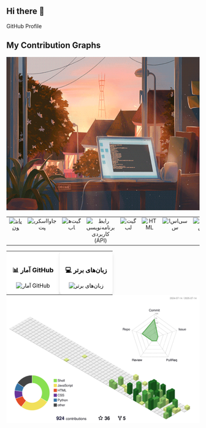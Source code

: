 ## Hi there 👋

<!--
**tinde29/tinde29** is a ✨ _special_ ✨ repository because its `README.md` (this file) appears on your GitHub profile.

Here are some ideas to get you started:

- 🔭 I’m currently working on ...
- 🌱 I’m currently learning ...
- 👯 I’m looking to collaborate on ...
- 🤔 I’m looking for help with ...
- 💬 Ask me about ...
- 📫 How to reach me: ...
- 😄 Pronouns: ...
- ⚡ Fun fact: ...
-->

GitHub Profile
## My Contribution Graphs

<div align="center">
  <img height="400" src="images/238355349-7d484dc9-68a9-4ee6-a767-aea59035c12d.gif" />
</div>

<table>
  <tr>
    <td align="center" width="96">
      <a href="#macropower-tech">
        <img src="https://techstack-generator.vercel.app/python-icon.svg" width="65" height="65" alt="پایتون" />
      </a>
    </td>
    <td align="center" width="96">
      <img src="https://techstack-generator.vercel.app/js-icon.svg" width="65" height="65" alt="جاوااسکریپت" />
    </td>
    <td align="center" width="96">
      <img src="https://techstack-generator.vercel.app/github-icon.svg" width="65" height="65" alt="گیت‌هاب" />
    </td>
    <td align="center" width="96">
      <img src="https://techstack-generator.vercel.app/restapi-icon.svg" width="65" height="65" alt="رابط برنامه‌نویسی کاربردی (API)" />
    </td>
    <td align="center" width="96">
      <img src="https://skillicons.dev/icons?i=gitlab" width="65" height="65" alt="گیت‌لب" />
    </td>
    <td align="center" width="96">
      <img src="https://skillicons.dev/icons?i=html" width="65" height="65" alt="HTML" />
    </td>
    <td align="center" width="96">
      <img src="https://skillicons.dev/icons?i=css" width="65" height="65" alt="سی‌اس‌اس" />
    </td>
    <td align="center" width="96">
      <img src="https://skillicons.dev/icons?i=linux" width="65" height="65" alt="لینوکس" />
    </td>
    <td align="center" width="96">
      <img src="https://skillicons.dev/icons?i=workers" width="65" height="65" alt="workers" />
    </td>
    <td align="center" width="96">
      <img src="https://skillicons.dev/icons?i=powershell" width="65" height="65" alt="powershell" />
    </td>
  </tr>
</table>

<div style="overflow-x: auto;">
  <table style="border-collapse: collapse; margin: 0 auto;">
    <tr>
      <td style="background: var(--bg-color); color: var(--text-color); border-radius: 10px; padding: 15px; text-align: center; box-shadow: 0 4px 8px rgba(0,0,0,0.1);">
        <h3>📊 آمار GitHub</h3>
        <picture>
          <source media="(prefers-color-scheme: dark)" srcset="https://github-readme-stats.vercel.app/api?username=tinde29&show_icons=true&theme=radical">
          <source media="(prefers-color-scheme: light)" srcset="https://github-readme-stats.vercel.app/api?username=tinde29&show_icons=true&theme=github_light">
          <img alt="آمار GitHub" src="https://github-readme-stats.vercel.app/api?username=tinde29&show_icons=true&theme=github_light" width="100%">
        </picture>
      </td>
      <td style="background: var(--bg-color); color: var(--text-color); border-radius: 10px; padding: 15px; text-align: center; box-shadow: 0 4px 8px rgba(0,0,0,0.1);">
        <h3>💻 زبان‌های برتر</h3>
        <picture>
          <source media="(prefers-color-scheme: dark)" srcset="https://github-readme-stats.vercel.app/api/top-langs?username=tinde29&show_icons=true&theme=radical">
          <source media="(prefers-color-scheme: light)" srcset="https://github-readme-stats.vercel.app/api/top-langs?username=tinde29&show_icons=true&theme=github_light">
          <img alt="زبان‌های برتر" src="https://github-readme-stats.vercel.app/api/top-langs?username=tinde29&show_icons=true&theme=github_light" width="100%">
        </picture>
      </td>
    </tr>
  </table>
</div>

<style>
  :root {
    --bg-color: #ffffff;
    --text-color: #000000;
  }

  @media (prefers-color-scheme: dark) {
    :root {
      --bg-color: #1a1a1a;
      --text-color: #ffffff;
    }
  }

  table {
    width: 100%;
    max-width: 700px;
  }

  td {
    width: 50%;
    vertical-align: top;
  }

  @media (max-width: 600px) {
    td {
      width: 100%;
      display: block;
    }
  }
</style>

<div align="center">
  <picture>
    <source media="(prefers-color-scheme: dark)" srcset="profile-3d-contrib/dark-theme.svg">
    <source media="(prefers-color-scheme: light)" srcset="profile-3d-contrib/light-theme.svg">
    <img src="profile-3d-contrib/light-theme.svg" alt="3D Contribution Graph">
  </picture>
</div>
